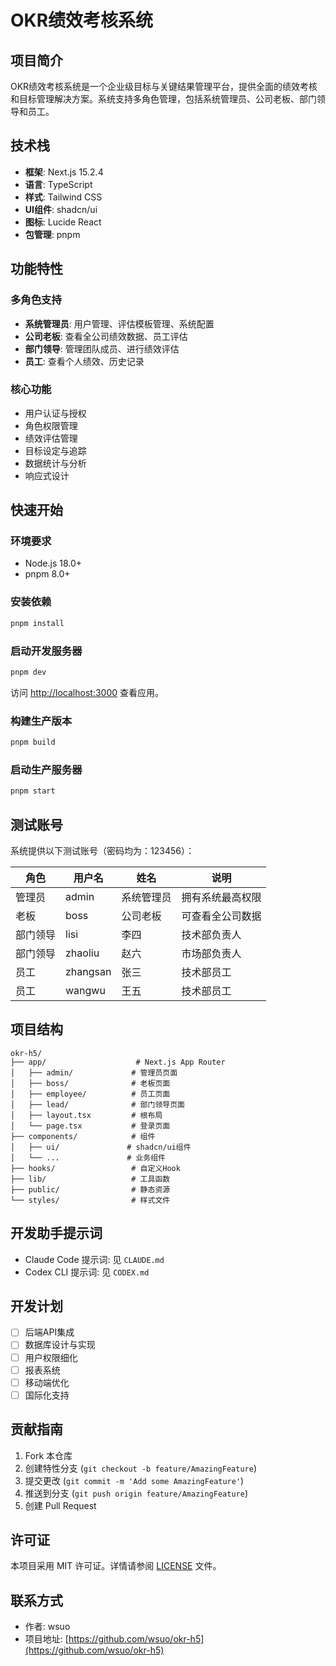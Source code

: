 # OKR绩效考核系统

## 项目简介

OKR绩效考核系统是一个企业级目标与关键结果管理平台，提供全面的绩效考核和目标管理解决方案。系统支持多角色管理，包括系统管理员、公司老板、部门领导和员工。

## 技术栈

- **框架**: Next.js 15.2.4
- **语言**: TypeScript
- **样式**: Tailwind CSS
- **UI组件**: shadcn/ui
- **图标**: Lucide React
- **包管理**: pnpm

## 功能特性

### 多角色支持
- **系统管理员**: 用户管理、评估模板管理、系统配置
- **公司老板**: 查看全公司绩效数据、员工评估
- **部门领导**: 管理团队成员、进行绩效评估
- **员工**: 查看个人绩效、历史记录

### 核心功能
- 用户认证与授权
- 角色权限管理
- 绩效评估管理
- 目标设定与追踪
- 数据统计与分析
- 响应式设计

## 快速开始

### 环境要求
- Node.js 18.0+
- pnpm 8.0+

### 安装依赖
```bash
pnpm install
```

### 启动开发服务器
```bash
pnpm dev
```

访问 [http://localhost:3000](http://localhost:3000) 查看应用。

### 构建生产版本
```bash
pnpm build
```

### 启动生产服务器
```bash
pnpm start
```

## 测试账号

系统提供以下测试账号（密码均为：123456）：

| 角色 | 用户名 | 姓名 | 说明 |
|------|--------|------|------|
| 管理员 | admin | 系统管理员 | 拥有系统最高权限 |
| 老板 | boss | 公司老板 | 可查看全公司数据 |
| 部门领导 | lisi | 李四 | 技术部负责人 |
| 部门领导 | zhaoliu | 赵六 | 市场部负责人 |
| 员工 | zhangsan | 张三 | 技术部员工 |
| 员工 | wangwu | 王五 | 技术部员工 |

## 项目结构

```
okr-h5/
├── app/                    # Next.js App Router
│   ├── admin/             # 管理员页面
│   ├── boss/              # 老板页面
│   ├── employee/          # 员工页面
│   ├── lead/              # 部门领导页面
│   ├── layout.tsx         # 根布局
│   └── page.tsx           # 登录页面
├── components/            # 组件
│   ├── ui/               # shadcn/ui组件
│   └── ...               # 业务组件
├── hooks/                 # 自定义Hook
├── lib/                   # 工具函数
├── public/                # 静态资源
└── styles/                # 样式文件
```

## 开发助手提示词

- Claude Code 提示词: 见 `CLAUDE.md`
- Codex CLI 提示词: 见 `CODEX.md`

## 开发计划

- [ ] 后端API集成
- [ ] 数据库设计与实现
- [ ] 用户权限细化
- [ ] 报表系统
- [ ] 移动端优化
- [ ] 国际化支持

## 贡献指南

1. Fork 本仓库
2. 创建特性分支 (`git checkout -b feature/AmazingFeature`)
3. 提交更改 (`git commit -m 'Add some AmazingFeature'`)
4. 推送到分支 (`git push origin feature/AmazingFeature`)
5. 创建 Pull Request

## 许可证

本项目采用 MIT 许可证。详情请参阅 [LICENSE](LICENSE) 文件。

## 联系方式

- 作者: wsuo
- 项目地址: [https://github.com/wsuo/okr-h5](https://github.com/wsuo/okr-h5)
